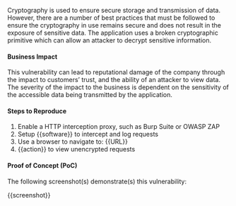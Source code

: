 Cryptography is used to ensure secure storage and transmission of data. However, there are a number of best practices that must be followed to ensure the cryptography in use remains secure and does not result in the exposure of sensitive data. The application uses a broken cryptographic primitive which can allow an attacker to decrypt sensitive information.

#### Business Impact

This vulnerability can lead to reputational damage of the company through the impact to customers’ trust, and the ability of an attacker to view data. The severity of the impact to the business is dependent on the sensitivity of the accessible data being transmitted by the application.

#### Steps to Reproduce

1. Enable a HTTP interception proxy, such as Burp Suite or OWASP ZAP
1. Setup {{software}} to intercept and log requests
1. Use a browser to navigate to: {{URL}}
1. {{action}} to view unencrypted requests

#### Proof of Concept (PoC)

The following screenshot(s) demonstrate(s) this vulnerability:

{{screenshot}}
